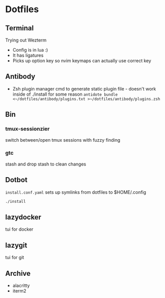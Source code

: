 # Dotfiles

## Terminal 
Trying out Wezterm
- Config is in lua :) 
- It has ligatures
- Picks up option key so nvim keymaps can actually use correct key

## Antibody
- Zsh plugin manager
cmd to generate static plugin file - doesn't work inside of ./install for some reason
`antidote bundle <~/dotfiles/antibody/plugins.txt >~/dotfiles/antibody/plugins.zsh`

## Bin

### tmux-sessionzier
  switch between/open tmux sessions with fuzzy finding
### gtc
  stash and drop stash to clean changes

## Dotbot
`install.conf.yaml` sets up symlinks from dotfiles to $HOME/.config 

```sh
./install
```

## lazydocker
tui for docker

## lazygit
tui for git

## Archive
- alacritty
- iterm2

